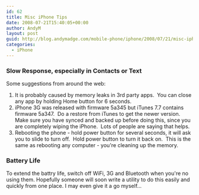 ```yaml
---
id: 62
title: Misc iPhone Tips
date: 2008-07-21T15:40:05+00:00
author: AndyM
layout: post
guid: http://blog.andymadge.com/mobile-phone/iphone/2008/07/21/misc-iphone-tips/
categories:
  - iPhone
---
```

### Slow Response, especially in Contacts or Text

Some suggestions from around the web:

  1. It is probably caused by memory leaks in 3rd party apps.  You can close any app by holding Home button for 6 seconds.
  2. iPhone 3G was released with firmware 5a345 but iTunes 7.7 contains firmware 5a347.  Do a restore from iTunes to get the newer version. Make sure you have synced and backed up before doing this, since you are completely wiping the iPhone.  Lots of people are saying that helps.
  3. Rebooting the phone - hold power button for several seconds, it will ask you to slide to turn off.  Hold power button to turn it back on.  This is the same as rebooting any computer - you're cleaning up the memory.

### Battery Life

To extend the battry life, switch off WiFi, 3G and Bluetooth when you're no using them. Hopefully someone will soon write a utility to do this easily and quickly from one place. I may even give it a go myself...